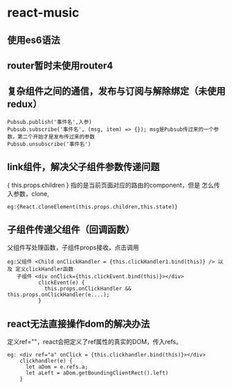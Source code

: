 # react-music

## 使用es6语法

## router暂时未使用router4

## 复杂组件之间的通信，发布与订阅与解除绑定（未使用redux）

```
Pubsub.publish('事件名',入参)
Pubsub.subscribe('事件名', (msg, item) => {}); msg是Pubsub传过来的一个参数，第二个开始才是发布传过来的参数
Pubsub.unsubscribe('事件名')
```

## link组件，解决父子组件参数传递问题

{ this.props.children } 指的是当前页面对应的路由的component，但是 怎么传入参数，clone,
```
eg:{React.cloneElement(this.props.children,this.state)}
```

## 子组件传递父组件（回调函数）
  父组件写处理函数，子组件props接收，点击调用
```
eg:父组件 <Child onClickHandler = {this.clickHandler1.bind(this)} /> 以及 定义clickHandler函数
   子组件 <div onClick={this.clickEvent.bind(this)}></div>
          clickEvent(e) {
            this.props.onClickHandler && this.props.onClickHandler(e....);
          }
```
          
## react无法直接操作dom的解决办法

定义ref=""，react会把定义了ref属性的真实的DOM，传入refs。
```
eg: <div ref="a" onClick = {this.clickhandler.bind(this)}></div>
    clickhandler(e) {
      let aDom = e.refs.a;
      let aLeft = aDom.getBoundingClientRect().left)
    }
```


